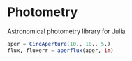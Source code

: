 # Photometry

Astronomical photometry library for Julia

```julia
aper = CircAperture(10., 10., 5.)
flux, fluxerr = aperflux(aper, im)
```